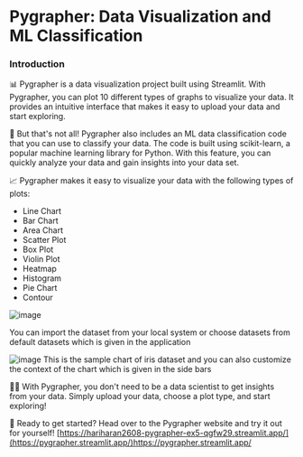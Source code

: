 # Pygrapher: Data Visualization and ML Classification
### Introduction
📊 Pygrapher is a data visualization project built using Streamlit. With Pygrapher, you can plot 10 different types of graphs to visualize your data. It provides an intuitive interface that makes it easy to upload your data and start exploring.

🤖 But that's not all! Pygrapher also includes an ML data classification code that you can use to classify your data. The code is built using scikit-learn, a popular machine learning library for Python. With this feature, you can quickly analyze your data and gain insights into your data set.

📈 Pygrapher makes it easy to visualize your data with the following types of plots:

- Line Chart
- Bar Chart
- Area Chart
- Scatter Plot
- Box Plot
- Violin Plot
- Heatmap
- Histogram
- Pie Chart
- Contour

![image](https://github.com/Hariharan2608/PyGrapher/assets/88303186/dcac6ad1-d777-4ce5-9760-4509586b2369)

You can import the dataset from your local system or choose datasets from default datasets which is given in the application

![image](https://github.com/Hariharan2608/PyGrapher/assets/88303186/303dcb39-a02f-4a6c-acd6-14f52d5688e4)
This is the sample chart of iris dataset and you can also customize the context of the chart which is given in the side bars




👩‍💻 With Pygrapher, you don't need to be a data scientist to get insights from your data. Simply upload your data, choose a plot type, and start exploring!

🚀 Ready to get started? Head over to the Pygrapher website and try it out for yourself! [https://hariharan2608-pygrapher-ex5-qgfw29.streamlit.app/](https://pygrapher.streamlit.app/)https://pygrapher.streamlit.app/

